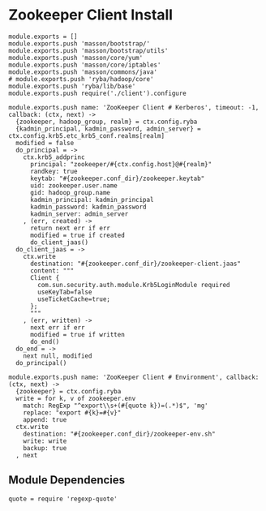 
# Zookeeper Client Install

    module.exports = []
    module.exports.push 'masson/bootstrap/'
    module.exports.push 'masson/bootstrap/utils'
    module.exports.push 'masson/core/yum'
    module.exports.push 'masson/core/iptables'
    module.exports.push 'masson/commons/java'
    # module.exports.push 'ryba/hadoop/core'
    module.exports.push 'ryba/lib/base'
    module.exports.push require('./client').configure

    module.exports.push name: 'ZooKeeper Client # Kerberos', timeout: -1, callback: (ctx, next) ->
      {zookeeper, hadoop_group, realm} = ctx.config.ryba
      {kadmin_principal, kadmin_password, admin_server} = ctx.config.krb5.etc_krb5_conf.realms[realm]
      modified = false
      do_principal = ->
        ctx.krb5_addprinc
          principal: "zookeeper/#{ctx.config.host}@#{realm}"
          randkey: true
          keytab: "#{zookeeper.conf_dir}/zookeeper.keytab"
          uid: zookeeper.user.name
          gid: hadoop_group.name
          kadmin_principal: kadmin_principal
          kadmin_password: kadmin_password
          kadmin_server: admin_server
        , (err, created) ->
          return next err if err
          modified = true if created
          do_client_jaas()
      do_client_jaas = ->
        ctx.write
          destination: "#{zookeeper.conf_dir}/zookeeper-client.jaas"
          content: """
          Client {
            com.sun.security.auth.module.Krb5LoginModule required
            useKeyTab=false
            useTicketCache=true;
          };
          """
        , (err, written) ->
          next err if err
          modified = true if written
          do_end()
      do_end = ->
        next null, modified
      do_principal()

    module.exports.push name: 'ZooKeeper Client # Environment', callback: (ctx, next) ->
      {zookeeper} = ctx.config.ryba
      write = for k, v of zookeeper.env
        match: RegExp "^export\\s+(#{quote k})=(.*)$", 'mg'
        replace: "export #{k}=#{v}"
        append: true
      ctx.write
        destination: "#{zookeeper.conf_dir}/zookeeper-env.sh"
        write: write
        backup: true
      , next

## Module Dependencies

    quote = require 'regexp-quote'

